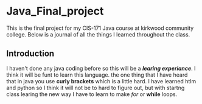 # Java_Final_project

This is the final project for my CIS-171 Java course at kirkwood community college.
Below is a journal of all the things I learned throughout the class.

## Introduction

I haven't done any java coding before so this will be a ***learing experiance***. I think it will be funt to learn this language. the one thing that I have heard that in java you use __curly brackets__ which is a little hard. I have learned htlm and python so I think it will not be to hard to figure out, but with startng class learing the new way I have to learn to make _for_ or __while__ loops. 